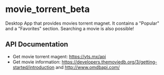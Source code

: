 # movie_torrent_beta

Desktop App that provides movies torrent magnet. It contains a "Popular" and a "Favorites" section. Searching a movie is also possible!

## API Documentation

- Get movie torrent magent: https://yts.mx/api
- Get movie information: https://developers.themoviedb.org/3/getting-started/introduction and http://www.omdbapi.com/


